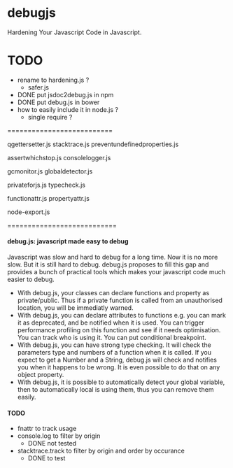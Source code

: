 debugjs
=======

Hardening Your Javascript Code in Javascript.

TODO
====
* rename to hardening.js ?
  * safer.js
* DONE put jsdoc2debug.js in npm 
* DONE put debug.js in bower
* how to easily include it in node.js ? 
  * single require ?

==========================

qgettersetter.js
stacktrace.js
preventundefinedproperties.js

assertwhichstop.js
consolelogger.js

gcmonitor.js
globaldetector.js

privateforjs.js
typecheck.js

functionattr.js
propertyattr.js

node-export.js


===========================

#### debug.js: javascript made easy to debug
Javascript was slow and hard to debug for a long time.
Now it is no more slow.
But it is still hard to debug. 
debug.js proposes to fill this gap
and provides a bunch of practical tools 
which makes your javascript code much easier to debug.

* With debug.js, your classes can declare functions and property as private/public.
Thus if a private function is called from an unauthorised location, you will 
be immediatly warned. 
* With debug.js, you can declare attributes to functions e.g.
you can mark it as deprecated, and 
be notified when it is used.
You can trigger performance profiling on this function and see if it needs optimisation.
You can track who is using it.
You can put conditional breakpoint.
* With debug.js, you can have strong type checking. 
It will check the parameters type and numbers of a function when it is called.
If you expect to get a Number and a String, debug.js will check and notifies
you when it happens to be wrong. 
It is even possible to do that on any object property.
* With debug.js, it is possible to automatically detect your global variable, then 
to automatically local is using them, thus you can remove them easily.
  
#### TODO
* fnattr to track usage
* console.log to filter by origin
  * DONE not tested
* stacktrace.track to filter by origin and order by occurance
  * DONE to test
